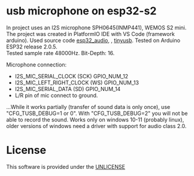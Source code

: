# usb microphone on esp32-s2

  In project uses an  I2S microphone SPH0645(INMP441), WEMOS S2 mini.
  The project was created in  PlatformIO IDE with VS Code (framework arduino).
  Used source code <a href="https://github.com/atomic14/esp32_audio" rel="nofollow">esp32_audio</a>, , <a href="https://github.com/hathach/tinyusb"    rel="nofollow">tinyusb</a>.
  Tested on Arduino ESP32 release 2.0.5.  
  Tested sample rate 48000Hz.
  Bit-Depth: 16.
  
  Microphone connection: 
  - I2S_MIC_SERIAL_CLOCK      (SCK)      GPIO_NUM_12
  - I2S_MIC_LEFT_RIGHT_CLOCK  (WS)       GPIO_NUM_13
  - I2S_MIC_SERIAL_DATA       (SD)       GPIO_NUM_14
  - L/R pin of mic connect to ground.
  
  ...While it works partially (transfer of sound data is only once), use "CFG_TUSB_DEBUG=1 or 0".
  With "CFG_TUSB_DEBUG=2" you will not be able to record the sound.
  Works only on windows 10-11 (probably linux), older versions of windows need a driver with support for audio class 2.0.


# License

  This software is provided under the  <a href="http://unlicense.org/" rel="nofollow">UNLICENSE</a>

